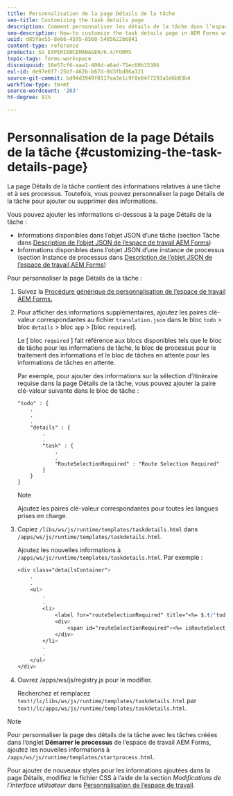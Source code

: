 ```yaml
---
title: Personnalisation de la page Détails de la tâche
seo-title: Customizing the task details page
description: Comment personnaliser les détails de la tâche dans l’espace de travail AEM Forms pour modifier les informations par défaut affichées relatives à une tâche.
seo-description: How-to customize the task details page in AEM Forms workspace to modify the default information displayed about a task.
uuid: d85fae55-8e66-4595-8560-5485622b6841
content-type: reference
products: SG_EXPERIENCEMANAGER/6.4/FORMS
topic-tags: forms-workspace
discoiquuid: 16e57cf6-aaa1-406d-a6ad-71ec60b15386
exl-id: de97e6f7-25bf-462b-b67d-0d3fbd86a321
source-git-commit: bd94d3949f0117aa3e1c9f0e84f7293a5d6b03b4
workflow-type: tm+mt
source-wordcount: '263'
ht-degree: 91%

---
```


# Personnalisation de la page Détails de la tâche {#customizing-the-task-details-page}

La page Détails de la tâche contient des informations relatives à une tâche et à ses processus. Toutefois, vous pouvez personnaliser la page Détails de la tâche pour ajouter ou supprimer des informations.

Vous pouvez ajouter les informations ci-dessous à la page Détails de la tâche :

* Informations disponibles dans l’objet JSON d’une tâche (section Tâche dans [Description de l’objet JSON de l’espace de travail AEM Forms](/help/forms/using/html-workspace-json-object-description.md))
* Informations disponibles dans l’objet JSON d’une instance de processus (section Instance de processus dans [Description de l’objet JSON de l’espace de travail AEM Forms](/help/forms/using/html-workspace-json-object-description.md))

Pour personnaliser la page Détails de la tâche :

1. Suivez la [Procédure générique de personnalisation de l’espace de travail AEM Forms.](/help/forms/using/generic-steps-html-workspace-customization.md) 
1. Pour afficher des informations supplémentaires, ajoutez les paires clé-valeur correspondantes au fichier `translation.json` dans le bloc `todo` > bloc `details` > bloc `app` > [bloc `required`].

   Le [ bloc `required` ] fait référence aux blocs disponibles tels que le bloc de tâche pour les informations de tâche, le bloc de processus pour le traitement des informations et le bloc de tâches en attente pour les informations de tâches en attente.

   Par exemple, pour ajouter des informations sur la sélection d’itinéraire requise dans la page Détails de la tâche, vous pouvez ajouter la paire clé-valeur suivante dans le bloc de tâche :

   ```
   "todo" : {
       .
       .
       .
       "details" : {
           .
           .
           "task" : {
               .
               .
               "RouteSelectionRequired" : "Route Selection Required"
           }
       }
   }
   ```

   >[!NOTE]
   >
   >Ajoutez les paires clé-valeur correspondantes pour toutes les langues prises en charge.

1. Copiez `/libs/ws/js/runtime/templates/taskdetails.html` dans `/apps/ws/js/runtime/templates/taskdetails.html`.

   Ajoutez les nouvelles informations à `/apps/ws/js/runtime/templates/taskdetails.html`. Par exemple :

   ```css
   <div class="detailsContainer">
       .
       .
       <ul>
           .
           .
           <li>
               <label for="routeSelectionRequired" title="<%= $.t('todo.details.task.RouteSelectionRequired')%>"><%= $.t('todo.details.task.RouteSelectionRequired')%></label>
               <div>
                   <span id="routeSelectionRequired"><%= isRouteSelectionRequired != null ? isRouteSelectionRequired : ''%></span>
               </div>
           </li>
           .
           .
       </ul>
   </div>
   ```

1. Ouvrez /apps/ws/js/registry.js pour le modifier.

   Recherchez et remplacez `text!/lc/libs/ws/js/runtime/templates/taskdetails.html` par `text!/lc/apps/ws/js/runtime/templates/taskdetails.html`.

>[!NOTE]
>
>Pour personnaliser la page des détails de la tâche avec les tâches créées dans l’onglet **Démarrer le processus** de l’espace de travail AEM Forms, ajoutez les nouvelles informations à `/apps/ws/js/runtime/templates/startprocess.html`.
>
>Pour ajouter de nouveaux styles pour les informations ajoutées dans la page Détails, modifiez le fichier CSS à l’aide de la section *Modifications de l’interface utilisateur* dans [Personnalisation de l’espace de travail](/help/forms/using/changing-locale-user-interface.md).
